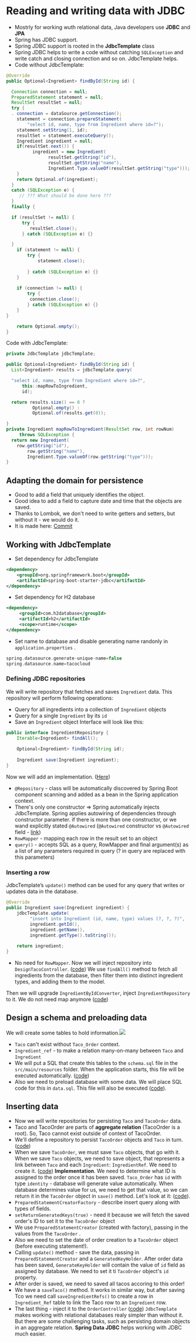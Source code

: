# Reading and writing data with JDBC
- Mostrly for working wuth relational data, Java developers use **JDBC** and **JPA**
- Spring has JDBC support.
- Spring JDBC support is rooted in the **JdbcTemplate** class
- Spring JDBC helps to write a code without catching `SQLException` and write catch and closing connection and so on. JdbcTemplate helps.
- Code without JdbcTemplate:
```java
@Override
public Optional<Ingredient> findById(String id) { 

  Connection connection = null;
  PreparedStatement statement = null;
  ResultSet resultSet = null;
  try { 
  . connection = dataSource.getConnection();
    statement = connection.prepareStatement( 
		"select id, name, type from Ingredient where id=?");
    statement.setString(1, id);
    resultSet = statement.executeQuery();
    Ingredient ingredient = null; 
	if(resultSet.next()) {
	      ingredient = new Ingredient( 
				resultSet.getString("id"),
				resultSet.getString("name"),				
				Ingredient.Type.valueOf(resultSet.getString("type")));				
	}
	return Optional.of(ingredient);
  } 
  catch (SQLException e) { 
	 // ??? What should be done here ???
  } 
  finally { 

  if (resultSet != null) {
      try { 
		 resultSet.close();
      } catch (SQLException e) {} 

  } 
    if (statement != null) { 
		try {
	        statement.close(); 
	
		} catch (SQLException e) {}
    }
     
	if (connection != null) {
	    try { 
		 connection.close();
	    } catch (SQLException e) {} 
    }
}

    return Optional.empty();
}
```
Code with JdbcTemplate:
```java
private JdbcTemplate jdbcTemplate; 

public Optional<Ingredient> findById(String id) {
  List<Ingredient> results = jdbcTemplate.query( 

  "select id, name, type from Ingredient where id=?",
      this::mapRowToIngredient,
      id); 

  return results.size() == 0 ?
          Optional.empty() : 
	      Optional.of(results.get(0)); 

}  
private Ingredient mapRowToIngredient(ResultSet row, int rowNum)
	 throws SQLException {
  return new Ingredient( 
	row.getString("id"),  
		row.getString("name"),
		Ingredient.Type.valueOf(row.getString("type")));
}
```
## Adapting the domain for persistence
- Good to add a field that uniquely identifies the object. 
- Good idea to add a field to capture date and time that the objects are saved.
- Thanks to Lombok, we don't need to write getters and setters, but without it - we would do it.
- It is made here: [Commit](https://github.com/bozhnyukAlex/spring-in-action-project/commit/805ce5e7a19c0dc2561c5e232f12a41148263c00)
## Working with JdbcTemplate
- Set dependency for JdbcTemplate
```xml
<dependency> 
	<groupId>org.springframework.boot</groupId> 
	<artifactId>spring-boot-starter-jdbc</artifactId>
</dependency>
```
- Set dependency for H2 database
```xml
<dependency>
 	 <groupId>com.h2database</groupId>
 	 <artifactId>h2</artifactId>
 	 <scope>runtime</scope> 
</dependency>
```
- Set name to database and disable generating name randonly in `application.properties` .
```groovy
spring.datasource.generate-unique-name=false
spring.datasource.name=tacocloud
```
### Defining JDBC repositories
We will write repository that fetches and saves `Ingredient` data.
This repository will perform following operations:
-  Query for all ingredients into a collection of `Ingredient` objects
-  Query for a single `Ingredient` by its `id`
-  Save an `Ingredient` object
Interface will look like this:
```java
public interface IngredientRepository {  
    Iterable<Ingredient> findAll();  
  
	Optional<Ingredient> findById(String id);  
  
	Ingredient save(Ingredient ingredient);  
}
```
Now we will add an implementation. ([Here](https://github.com/bozhnyukAlex/spring-in-action-project/blob/92ed7dc1730c92893ed562b2c06ebbeb129f9ab9/src/main/java/tacos/data/JdbcIngredientRepository.java))
- `@Repository` - class will be automatically discovered by Spring Boot component scanning and added as a bean in the Spring application context. 
- There's only one constructor => Spring automatically injects JdbcTemplate. Spring applies autowiring of dependencies through constructor parameter. if there is more than one constructor, or we wand explicitly stated `@Autowired`  (`@Autowired` constructor vs `@Autowired` field - [link](https://odrotbohm.de/2013/11/why-field-injection-is-evil/))
- `RowMapper` - mapping each row in the result set to an object
- `query()` - accepts SQL as a query, RowMapper and final argument(s) as a list of any parameters required in query (? in query are replaced with this parameters)
### Inserting a row
 JdbcTemplate’s `update()` method can be used for any query that writes or updates data in the database.
 ```java 
@Override
public Ingredient save(Ingredient ingredient) { 
	 jdbcTemplate.update(
	      "insert into Ingredient (id, name, type) values (?, ?, ?)",
	      ingredient.getId(),
	      ingredient.getName(),
	      ingredient.getType().toString()); 
	
	 return ingredient;
}
 ```
 - No need for `RowMapper`.
Now we will inject repository into `DesignTacoController`. ([code](https://github.com/bozhnyukAlex/spring-in-action-project/blob/2768d8bcaf6bcccb88a5012154dd5f181a849232/src/main/java/tacos/web/DesignTacoController.java))
We use `findAll()` method to fetch all ingredients from the database, then filter them into distinct ingredient types, and adding them to the model. 

Then we will upgrade `IngredientByIdConverter`, inject `IngredientRepository` to it. We do not need map anymore ([code](https://github.com/bozhnyukAlex/spring-in-action-project/blob/2768d8bcaf6bcccb88a5012154dd5f181a849232/src/main/java/tacos/web/IngredientByIdConverter.java))
## Design a schema and preloading data
We will create some tables to hold information.![](/Users/Alexander.Bozhnyuk/IdeaProjects/taco-cloud/notes/images/tables.png)
- `Taco` can't exist without `Taco_Order` context.
- `Ingredient_ref` - to make a relation many-on-many between `Taco` and `Ingredient` 
- We will put a SQL that create this tables to the `schema.sql` file in the `src/main/resources` folder. When the application starts, this file will be executed automatically. ([code](https://github.com/bozhnyukAlex/spring-in-action-project/commit/87e6c0cf7707d23b957becae35dbbdaf7fc328d5#diff-cbcbed36c1bed4a691cc78859494682ca215586fdd348c6204aca31c3c843179))
- Also we need to preload database with some data. We will place SQL code for this in `data.sql`. This file will also be executed ([code](https://github.com/bozhnyukAlex/spring-in-action-project/commit/87e6c0cf7707d23b957becae35dbbdaf7fc328d5#diff-7f148b1d99361fa9fe2a88f2009f50179de9cc7f46aea5240411c21289d2f36a)).
## Inserting data
- Now we will write repositories for persisting `Taco` and `TacoOrder` data.
- Taco and TacoOrder are parts of **aggregate relation** (TacoOrder is a root). So, Taco cannot exist outside of context of TacoOrder.
- We'll define a repository to persist `TacoOrder` objects and `Taco` in turn. ([code](https://github.com/bozhnyukAlex/spring-in-action-project/commit/0850346f649285159cc7c23cf24c3e717425b5d7#diff-4998d42798c1adcd2b4bb09cd92b9696a5644734c1c39cccd9ddaf7209d6976d))
- When we save `TacoOrder`, we must save `Taco` objects, that go with it. When we save `Taco` objects, we need to save object, that represents a link  between `Taco` and each `Ingredient`: `IngredientRef`. We need to create it. ([code](https://github.com/bozhnyukAlex/spring-in-action-project/commit/0850346f649285159cc7c23cf24c3e717425b5d7#diff-f02f3b6e9768675d39f445cc952fa4b66f234f8ee5cd7d69fc1a47c0cc47d6ce))
**Implementation**. We need to determine what ID is assigned to the order once it has been saved. `Taco_Order` has `id` with type `identity`  - database will generate value automatically. When database determines value for us, we need to get that value, so we can return it in the `TacoOrder` object  in `save()` method.
Let's look at it: ([code](https://github.com/bozhnyukAlex/spring-in-action-project/commit/0850346f649285159cc7c23cf24c3e717425b5d7#diff-4998d42798c1adcd2b4bb09cd92b9696a5644734c1c39cccd9ddaf7209d6976d)).
- `PreparedStatementCreatorFactory` - describe insert query along with types of fields.
-  `setReturnGeneratedKeys(true)` - need it because we will fetch the saved order's ID to set it to the `TacoOrder` object
- We use `PreparedStatementCreator` (created with factory), passing in the values from the `TacoOrder` . 
- Also we need to set the date of order creation to a `TacoOrder` object (before executing statement!).
- Calling `update()` method - save the data, passing in `PreparedStatementCreator` and a `GeneratedKeyHolder`. After order data has been saved, `GenerateKeyHolder` will contain the  value of `id` field as assigned by database. We need to set it ti `TacoOrder` object's `id` property.  
- After order is saved, we need to saved all tacos accoring to this order!
- We have a `saveTaco()` method. It works in similar way, but after saving Tco we need call `saveIngredientRefs()` to create a row in `Ingredient_Ref` table to link the Taco row to an `Ingredient` row.
- The last thing - inject it to the `OrderController` ([code](https://github.com/bozhnyukAlex/spring-in-action-project/commit/0850346f649285159cc7c23cf24c3e717425b5d7#diff-795cc38cdd43b53d9c513d36836617544584af0f3353fe47ccca416efb1535f1))
`JdbcTemplate` makes working with relational databases realy simpler than without it. But there are some challenging tasks, such as persisting domain objects in an aggregate relation.
**Spring Data JDBC** helps working with JDBC much easier.

